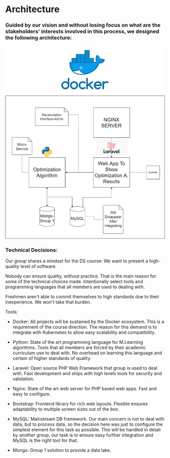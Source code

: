 # Architecture

### Guided by our vision and without losing focus on what are the stakeholders' interests involved in this process, we designed the following architecture:

<Row style="display:flex flex-direction: row">
    <img src="assets/architecture.png" style="margin:auto"/>
</Row>

### Technical Decisions:

Our group shares a mindset for the DS course: We want to present a high-quality level of software. 

Nobody can ensure quality, without practice. That is the main reason for some of the technical choices made. Intentionally select tools and programming languages that all members are used to dealing with. 

Freshmen aren't able to commit themselves to high standards due to their inexperience. We won't take that burden.

Tools:

* Docker: All projects will be sustained by the Docker ecosystem. This is a requirement of the course direction. The reason for this demand is to integrate with Kubernetes to allow easy scalability and compatibility.

* Python: State of the art programming language for M.Learning algorithms. Tools that all members are forced by their academic curriculum use to deal with. No overhead on learning this language and certain of higher standards of quality.

* Laravel: Open source PHP Web Framework that group is used to deal with. Fast development and ships with high levels tools for security and validation.

* Nginx: State of the art web server for PHP based web apps. Fast and easy to configure.

* Bootstrap: Frontend library for rich web layouts. Flexible ensures adaptability to multiple screen sizes out of the box.

* MySQL: Mainstream DB framework. Our main concern is not to deal with data, but to process data, so the decision here was just to configure the simplest element for this task as possible. This will be handled in detail by another group, our task is to ensure easy further integration and MySQL is the right tool for that.

* Mongo: Group 1 solution to provide a data lake.